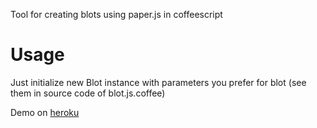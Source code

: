 Tool for creating blots using paper.js in coffeescript

<h1>Usage</h1>

<p>Just initialize new Blot instance with parameters you prefer for blot (see them in source code of blot.js.coffee)</p>

<p>Demo on <a href="http://blotjs.herokuapp.com/">heroku</a></p>
